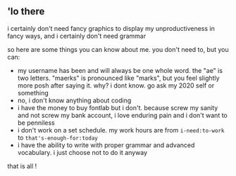 ## 'lo there

i certainly don't need fancy graphics to display my unproductiveness in fancy ways, and i certainly don't need grammar

so here are some things you can know about me. you don't need to, but you can:

- my username has been and will always be one whole word. the "ae" is two letters. "maerks" is pronounced like "marks", but you feel slightly more posh after saying it. why? i dont know. go ask my 2020 self or something
- no, i don't know anything about coding
- i have the money to buy fontlab but i don't. because screw my sanity and not screw my bank account, i love enduring pain and i don't want to be penniless
- i don't work on a set schedule. my work hours are from `i-need:to-work` to `that's-enough-for:today`
- i have the ability to write with proper grammar and advanced vocabulary. i just choose not to do it anyway

that is all !
